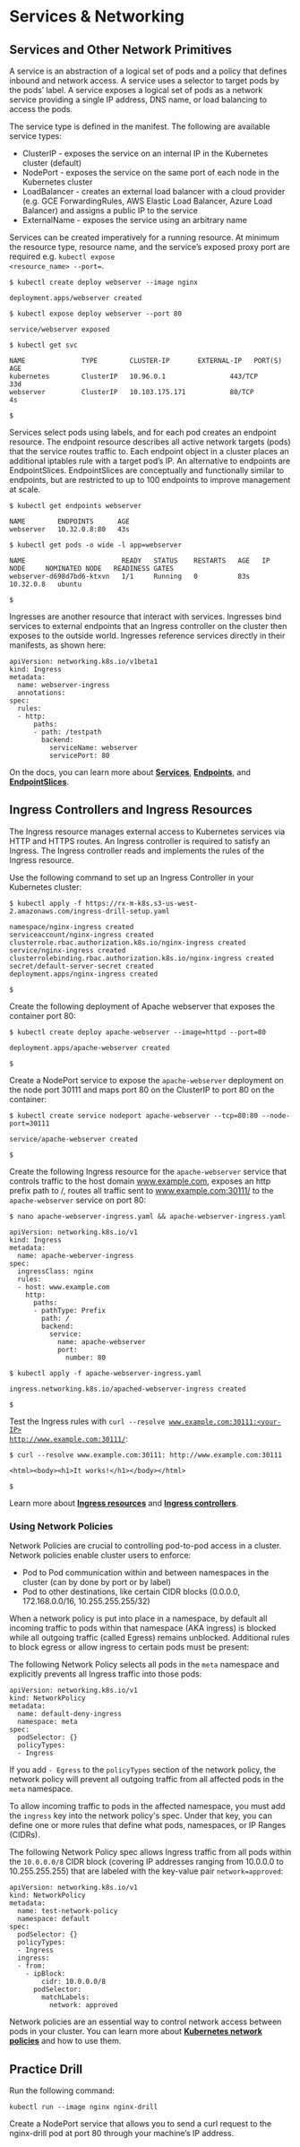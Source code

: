 <!-- CKAD Self-Study Mod 4 -->

<h1>Services & Networking</h1>


<h2>Services and Other Network Primitives</h2>

A service is an abstraction of a logical set of pods and a policy that defines inbound and network access. A service uses a selector to target pods by the pods’ label. A service exposes a logical set of pods as a network service providing a single IP address, DNS name, or load balancing to access the pods.

The service type is defined in the manifest. The following are available service types:
<ul>
<li>ClusterIP - exposes the service on an internal IP in the Kubernetes cluster (default)</li>
<li>NodePort - exposes the service on the same port of each node in the Kubernetes cluster</li>
<li>LoadBalancer - creates an external load balancer with a cloud provider (e.g. GCE ForwardingRules, AWS Elastic Load Balancer, Azure Load Balancer) and assigns a public IP to the service</li>
<li>ExternalName - exposes the service using an arbitrary name</li>
</ul>

Services can be created imperatively for a running resource. At minimum the resource type, resource name, and the service’s exposed proxy port are required e.g. <code>kubectl expose<resource> <resource_name> --port=<port number></code>.

<pre class="wp-block-code"><code>$ kubectl create deploy webserver --image nginx

deployment.apps/webserver created

$ kubectl expose deploy webserver --port 80

service/webserver exposed

$ kubectl get svc

NAME              TYPE        CLUSTER-IP       EXTERNAL-IP   PORT(S)        AGE
kubernetes        ClusterIP   10.96.0.1        <none>        443/TCP        33d
webserver         ClusterIP   10.103.175.171   <none>        80/TCP         4s

$
</code></pre>

Services select pods using labels, and for each pod creates an endpoint resource. The endpoint resource describes all active network targets (pods) that the service routes traffic to. Each endpoint object in a cluster places an additional iptables rule with a target pod’s IP. An alternative to endpoints are EndpointSlices. EndpointSlices are conceptually and functionally similar to endpoints, but are restricted to up to 100 endpoints to improve management at scale.

<pre class="wp-block-code"><code>$ kubectl get endpoints webserver

NAME        ENDPOINTS      AGE
webserver   10.32.0.8:80   43s

$ kubectl get pods -o wide -l app=webserver

NAME                        READY   STATUS    RESTARTS   AGE   IP          NODE     NOMINATED NODE   READINESS GATES
webserver-d698d7bd6-ktxvn   1/1     Running   0          83s   10.32.0.8   ubuntu   <none>           <none>

$
</code></pre>

Ingresses are another resource that interact with services. Ingresses bind services to external endpoints that an Ingress controller on the cluster then exposes to the outside world. Ingresses reference services directly in their manifests, as shown here:

<pre class="wp-block-code"><code>apiVersion: networking.k8s.io/v1beta1
kind: Ingress
metadata:
  name: webserver-ingress
  annotations:
spec:
  rules:
  - http:
      paths:
      - path: /testpath
        backend:
          serviceName: webserver
          servicePort: 80
</code></pre>

On the docs, you can learn more about <strong><a href="https://kubernetes.io/docs/concepts/services-networking/service/">Services</a></strong>, <strong><a href="https://kubernetes.io/docs/concepts/services-networking/service/#services-without-selectors">Endpoints</a></strong>, and <strong><a href="https://kubernetes.io/docs/concepts/services-networking/endpoint-slices/">EndpointSlices</a></strong>.


<h2>Ingress Controllers and Ingress Resources</h2>

The Ingress resource manages external access to Kubernetes services via HTTP and HTTPS routes. An Ingress controller is required to satisfy an Ingress. The Ingress controller reads and implements the rules of the Ingress resource.

Use the following command to set up an Ingress Controller in your Kubernetes cluster:

<pre class="wp-block-code"><code>$ kubectl apply -f https://rx-m-k8s.s3-us-west-2.amazonaws.com/ingress-drill-setup.yaml

namespace/nginx-ingress created
serviceaccount/nginx-ingress created
clusterrole.rbac.authorization.k8s.io/nginx-ingress created
service/nginx-ingress created
clusterrolebinding.rbac.authorization.k8s.io/nginx-ingress created
secret/default-server-secret created
deployment.apps/nginx-ingress created

$
</code></pre>

Create the following deployment of Apache webserver that exposes the container port 80:

<pre class="wp-block-code"><code>$ kubectl create deploy apache-webserver --image=httpd --port=80

deployment.apps/apache-webserver created

$
</code></pre>

Create a NodePort service to expose the <code>apache-webserver</code> deployment on the node port 30111 and maps port 80 on the ClusterIP to port 80 on the container:

<pre class="wp-block-code"><code>$ kubectl create service nodeport apache-webserver --tcp=80:80 --node-port=30111

service/apache-webserver created

$
</code></pre>

Create the following Ingress resource for the <code>apache-webserver</code> service that controls traffic to the host domain www.example.com, exposes an http prefix path to /, routes all traffic sent to www.example.com:30111/ to the <code>apache-webserver</code> service on port 80:

<pre class="wp-block-code"><code>$ nano apache-webserver-ingress.yaml && apache-webserver-ingress.yaml

apiVersion: networking.k8s.io/v1
kind: Ingress
metadata:
  name: apache-weberver-ingress
spec:
  ingressClass: nginx
  rules:
  - host: www.example.com
    http:
      paths:
      - pathType: Prefix
        path: /
        backend:
          service:
            name: apache-webserver
            port:
              number: 80

$ kubectl apply -f apache-webserver-ingress.yaml

ingress.networking.k8s.io/apached-webserver-ingress created

$
</code></pre>

Test the Ingress rules with <code>curl --resolve www.example.com:30111:<your-IP> http://www.example.com:30111/</code>:

<pre class="wp-block-code"><code>$ curl --resolve www.example.com:30111:<Your IP> http://www.example.com:30111

&lt;html&gt;&lt;body&gt;&lt;h1&gt;It works!&lt;/h1&gt;&lt;/body&gt;&lt;/html&gt;

$
</code></pre>

Learn more about <strong><a href="https://kubernetes.io/docs/concepts/services-networking/ingress/">Ingress resources</a></strong> and <strong><a href="https://kubernetes.io/docs/concepts/services-networking/ingress-controllers/">Ingress controllers</a></strong>.


<h3>Using Network Policies</h3>

Network Policies are crucial to controlling pod-to-pod access in a cluster. Network policies enable cluster users
to enforce:
<ul>
<li>Pod to Pod communication within and between namespaces in the cluster (can by done by port or by label)</li>
<li>Pod to other destinations, like certain CIDR blocks (0.0.0.0, 172.168.0.0/16, 10.255.255.255/32)</li>
</ul>

When a network policy is put into place in a namespace, by default all incoming traffic to pods within that namespace (AKA ingress) is blocked while all outgoing traffic (called Egress) remains unblocked. Additional rules to block egress or allow ingress to certain pods must be present:

The following Network Policy selects all pods in the <code>meta</code> namespace and explicitly prevents all Ingress traffic into those pods:

<pre class="wp-block-code"><code>apiVersion: networking.k8s.io/v1
kind: NetworkPolicy
metadata:
  name: default-deny-ingress
  namespace: meta
spec:
  podSelector: {}
  policyTypes:
  - Ingress
</code></pre>

If you add <code>- Egress</code> to the <code>policyTypes</code> section of the network policy, the network policy will prevent all outgoing traffic from all affected pods in the <code>meta</code> namespace.

To allow incoming traffic to pods in the affected namespace, you must add the <code>ingress</code> key into the network policy's spec. Under that key, you can define one or more rules that define what pods, namespaces, or IP Ranges (CIDRs).

The following Network Policy spec allows Ingress traffic from all pods within the <code>10.0.0.0/8</code> CIDR block (covering IP addresses ranging from 10.0.0.0 to 10.255.255.255) that are labeled with the key-value pair <code>network=approved</code>:

<pre class="wp-block-code"><code>apiVersion: networking.k8s.io/v1
kind: NetworkPolicy
metadata:
  name: test-network-policy
  namespace: default
spec:
  podSelector: {}
  policyTypes:
  - Ingress
  ingress:
  - from:
    - ipBlock:
        cidr: 10.0.0.0/8
      podSelector:
        matchLabels:
          network: approved
</code></pre>

Network policies are an essential way to control network access between pods in your cluster. You can learn more about <strong><a href="https://kubernetes.io/docs/concepts/services-networking/network-policies/">Kubernetes network policies</a></strong> and how to use them.


<h2>Practice Drill</h2>

Run the following command:

<code>kubectl run --image nginx nginx-drill</code>

Create a NodePort service that allows you to send a curl request to the nginx-drill pod at port 80 through your machine’s IP address.
